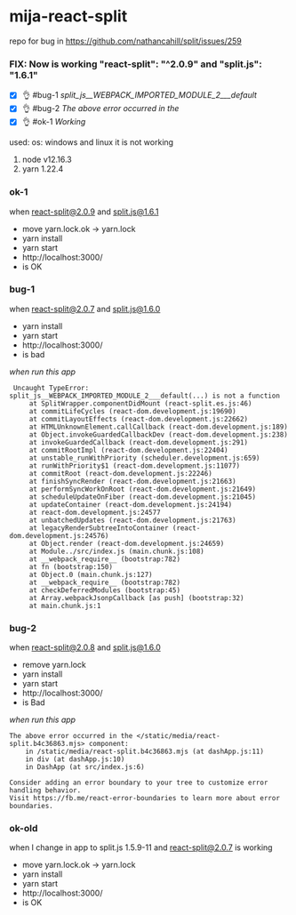# mija-react-split
repo for bug in https://github.com/nathancahill/split/issues/259

### FIX: Now is working     "react-split": "^2.0.9" and "split.js": "1.6.1"

- [x] :ok_hand: #bug-1 _split_js__WEBPACK_IMPORTED_MODULE_2___default_
- [x] :ok_hand: #bug-2 _The above error occurred in the_
- [x] :ok_hand: #ok-1 _Working_

used:
os: windows and linux it is not working 
 1. node v12.16.3 
 2. yarn 1.22.4 

### ok-1
when react-split@2.0.9 and split.js@1.6.1
- move yarn.lock.ok -> yarn.lock
- yarn install 
- yarn start  
- http://localhost:3000/
- is OK  

### bug-1

when  react-split@2.0.7 and split.js@1.6.0
 - yarn install
 - yarn start
 - http://localhost:3000/   
 - is bad 
  
 _when run this app_ 
```
 Uncaught TypeError: split_js__WEBPACK_IMPORTED_MODULE_2___default(...) is not a function
     at SplitWrapper.componentDidMount (react-split.es.js:46)
     at commitLifeCycles (react-dom.development.js:19690)
     at commitLayoutEffects (react-dom.development.js:22662)
     at HTMLUnknownElement.callCallback (react-dom.development.js:189)
     at Object.invokeGuardedCallbackDev (react-dom.development.js:238)
     at invokeGuardedCallback (react-dom.development.js:291)
     at commitRootImpl (react-dom.development.js:22404)
     at unstable_runWithPriority (scheduler.development.js:659)
     at runWithPriority$1 (react-dom.development.js:11077)
     at commitRoot (react-dom.development.js:22246)
     at finishSyncRender (react-dom.development.js:21663)
     at performSyncWorkOnRoot (react-dom.development.js:21649)
     at scheduleUpdateOnFiber (react-dom.development.js:21045)
     at updateContainer (react-dom.development.js:24194)
     at react-dom.development.js:24577
     at unbatchedUpdates (react-dom.development.js:21763)
     at legacyRenderSubtreeIntoContainer (react-dom.development.js:24576)
     at Object.render (react-dom.development.js:24659)
     at Module../src/index.js (main.chunk.js:108)
     at __webpack_require__ (bootstrap:782)
     at fn (bootstrap:150)
     at Object.0 (main.chunk.js:127)
     at __webpack_require__ (bootstrap:782)
     at checkDeferredModules (bootstrap:45)
     at Array.webpackJsonpCallback [as push] (bootstrap:32)
     at main.chunk.js:1
```

### bug-2
when react-split@2.0.8 and split.js@1.6.0
- remove yarn.lock
- yarn install 
- yarn start  
- http://localhost:3000/
- is Bad

 _when run this app_ 
```
The above error occurred in the </static/media/react-split.b4c36863.mjs> component:
    in /static/media/react-split.b4c36863.mjs (at dashApp.js:11)
    in div (at dashApp.js:10)
    in DashApp (at src/index.js:6)

Consider adding an error boundary to your tree to customize error handling behavior.
Visit https://fb.me/react-error-boundaries to learn more about error boundaries.
```

### ok-old
when I change in app to split.js 1.5.9-11 and react-split@2.0.7 is working 
- move yarn.lock.ok -> yarn.lock
- yarn install 
- yarn start  
- http://localhost:3000/
- is OK  
